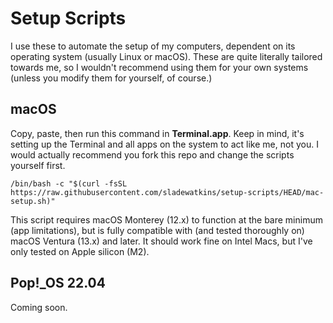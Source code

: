 # Setup Scripts
I use these to automate the setup of my computers, dependent on its operating system (usually Linux or macOS). These are quite literally tailored towards me, so I wouldn't recommend using them for your own systems (unless you modify them for yourself, of course.)

## macOS
Copy, paste, then run this command in **Terminal.app**. Keep in mind, it's setting up the Terminal and all apps on the system to act like me, not you. I would actually recommend you fork this repo and change the scripts yourself first.

```
/bin/bash -c "$(curl -fsSL https://raw.githubusercontent.com/sladewatkins/setup-scripts/HEAD/mac-setup.sh)"
```

This script requires macOS Monterey (12.x) to function at the bare minimum (app limitations), but is fully compatible with (and tested thoroughly on) macOS Ventura (13.x) and later. It should work fine on Intel Macs, but I've only tested on Apple silicon (M2).

## Pop!_OS 22.04
Coming soon.
